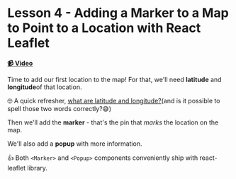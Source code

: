 # Lesson 4 - Adding a Marker to a Map to Point to a Location with React Leaflet

**[📹 Video](https://egghead.io/lessons/egghead-lesson-4---adding-a-marker-to-a-map-to-point-to-a-location-with-react-leaflet)**

Time to add our first location to the map! For that, we'll need **latitude** and **longitude**of that location.

🤓 A quick refresher, [what are latitude and longitude?](https://simple.wikipedia.org/wiki/Geographic_coordinate_system)(and is it possible to spell those two words correctly?😅)

Then we'll add the **marker** - that's the pin that _marks_ the location on the map.

We'll also add a **popup** with more information.

👍 Both `<Marker>` and `<Popup>` components conveniently ship with react-leaflet library.
